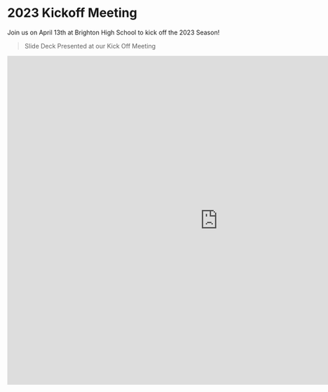 # 2023 Kickoff Meeting

Join us on April 13th at Brighton High School to kick off the 2023 Season!

> Slide Deck Presented at our Kick Off Meeting

<iframe src="https://docs.google.com/presentation/d/e/2PACX-1vR1muxRPdSsopdemgRCGK8DqQnQa7kBa-J5Fqhvr6Ocjjy3Wwh0lCubwGA96OTgsg/embed?start=false&loop=false&delayms=3000" frameborder="0" width="960" height="749" allowfullscreen="true" mozallowfullscreen="true" webkitallowfullscreen="true"></iframe>